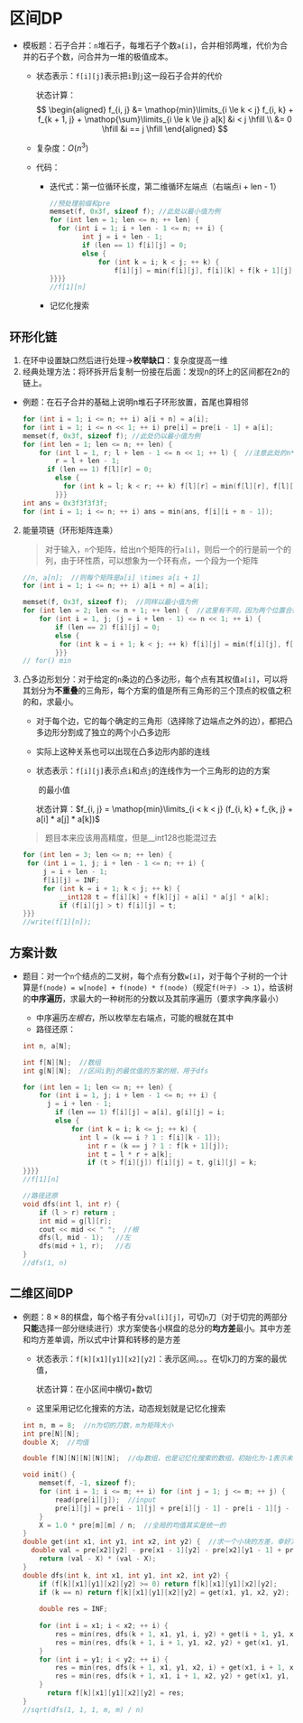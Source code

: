 # 区间DP

+ 模板题：石子合并：`n`堆石子，每堆石子个数`a[i]`，合并相邻两堆，代价为合并的石子个数，问合并为一堆的极值成本。

  + 状态表示：`f[i][j]`表示把`i`到`j`这一段石子合并的代价

    状态计算：
    $$
    \begin{aligned}
    f_{i, j} &= \mathop{min}\limits_{i \le k < j} f_{i, k} + f_{k + 1, j} + \mathop{\sum}\limits_{i \le k \le j} a[k] &i < j \hfill \\
    &= 0 \hfill  &i == j \hfill
    \end{aligned}
    $$

  + 复杂度：$O(n^3)$

  + 代码：

    + 迭代式：第一位循环长度，第二维循环左端点（右端点i + len - 1）

      ```c++
      //预处理前缀和pre
      memset(f, 0x3f, sizeof f); //此处以最小值为例
      for (int len = 1; len <= n; ++ len) {
      	for (int i = 1; i + len - 1 <= n; ++ i) {
              int j = i + len - 1;
              if (len == 1) f[i][j] = 0;
              else {
                  for (int k = i; k < j; ++ k) {
                      f[i][j] = min(f[i][j], f[i][k] + f[k + 1][j] + pre[j] - pre[i - 1]);
      }}}}
      //f[1][n]
      ```

    + 记忆化搜索

## 环形化链

1. 在环中设置缺口然后进行处理$\rightarrow$**枚举缺口**：复杂度提高一维
2. 经典处理方法：将环拆开后复制一份接在后面：发现n的环上的区间都在2n的链上。

+ 例题：在石子合并的基础上说明n堆石子环形放置，首尾也算相邻

  ```c++
  for (int i = 1; i <= n; ++ i) a[i + n] = a[i];
  for (int i = 1; i <= n << 1; ++ i) pre[i] = pre[i - 1] + a[i];
  memset(f, 0x3f, sizeof f); //此处仍以最小值为例
  for (int len = 1; len <= n; ++ len) {
      for (int l = 1, r; l + len - 1 <= n << 1; ++ l) {  //注意此处的n*2
          r = l + len - 1;
  		if (len == 1) f[l][r] = 0;
          else {
  			for (int k = l; k < r; ++ k) f[l][r] = min(f[l][r], f[l][k] + f[k + 1][r] + pre[r] - pre[l - 1]);
          }}}
  int ans = 0x3f3f3f3f;
  for (int i = 1; i <= n; ++ i) ans = min(ans, f[i][i + n - 1]);
  ```

2. 能量项链（环形矩阵连乘）

   > 对于输入，`n`个矩阵，给出n个矩阵的行`a[i]`，则后一个的行是前一个的列，由于环性质，可以想象为一个环有点，一个段为一个矩阵

   ```c++
   //n, a[n];  //则每个矩阵是a[i] \times a[i + 1]
   for (int i = 1; i <= n; ++ i) a[i + n] = a[i];
   
   memset(f, 0x3f, sizeof f);  //同样以最小值为例
   for (int len = 2; len <= n + 1; ++ len) {  //这里有不同，因为两个位置合在一起是一个矩阵，所以选取个数为1是len = 2
       for (int i = 1, j; (j = i + len - 1) <= n << 1; ++ i) {
           if (len == 2) f[i][j] = 0;
           else {
   			for (int k = i + 1; k < j; ++ k) f[i][j] = min(f[i][j], f[i][k] + f[k][j] + a[i] * a[k] * a[j]);
           }}}
   // for() min
   ```

3. 凸多边形划分：对于给定的`n`条边的凸多边形，每个点有其权值`a[i]`，可以将其划分为**不重叠**的三角形，每个方案的值是所有三角形的三个顶点的权值之积的和，求最小。

   + 对于每个边，它的每个确定的三角形（选择除了边端点之外的边），都把凸多边形分割成了独立的两个小凸多边形

   + 实际上这种关系也可以出现在凸多边形内部的连线

   + 状态表示：`f[i][j]`表示点`i`和点`j`的连线作为一个三角形的边的方案

     ​					的最小值

     状态计算：$f_{i, j} = \mathop{min}\limits_{i < k < j} (f_{i, k} + f_{k, j} + a[i] * a[j] * a[k])$

   > 题目本来应该用高精度，但是__int128也能混过去

   ```c++
   for (int len = 3; len <= n; ++ len) {
   	for (int i = 1, j; i + len - 1 <= n; ++ i) {
   		j = i + len - 1;
   		f[i][j] = INF;   
   		for (int k = i + 1; k < j; ++ k) {
   			__int128 t = f[i][k] + f[k][j] + a[i] * a[j] * a[k];
   			if (f[i][j] > t) f[i][j] = t; 
   }}}
   //write(f[1][n]);
   ```

## 方案计数

+ 题目：对一个`n`个结点的二叉树，每个点有分数`w[i]`，对于每个子树的一个计算是`f(node) = w[node] + f(node) * f(node)`（规定`f(叶子) -> 1`），给该树的**中序遍历**，求最大的一种树形的分数以及其前序遍历（要求字典序最小）

  + 中序遍历*左根右*，所以枚举左右端点，可能的根就在其中
  + 路径还原：

  ```c++
  int n, a[N];
  
  int f[N][N];  //数组
  int g[N][N];  //区间i到j的最优值的方案的根，用于dfs
  
  for (int len = 1; len <= n; ++ len) {
      for (int i = 1, j; i + len - 1 <= n; ++ i) {
  		j = i + len - 1;
          if (len == 1) f[i][j] = a[i], g[i][j] = i;
          else {
              for (int k = i; k <= j; ++ k) {
  				int l = (k == i ? 1 : f[i][k - 1]);
                  int r = (k == j ? 1 : f[k + 1][j]);
                  int t = l * r + a[k];
                  if (t > f[i][j]) f[i][j] = t, g[i][j] = k;
  }}}}
  //f[1][n]
  
  //路径还原
  void dfs(int l, int r) {
      if (l > r) return ;
      int mid = g[l][r];
      cout << mid << " ";  //根
      dfs(l, mid - 1);   //左
      dfs(mid + 1, r);   //右
  }
  //dfs(1, n)
  ```

## 二维区间DP

+ 例题：$8 \times 8$的棋盘，每个格子有分`val[i][j]`，可切`n`刀（对于切完的两部分**只能**选择一部分继续进行）求方案使各小棋盘的总分的**均方差**最小。其中方差和均方差单调，所以式中计算和转移的是方差

  + 状态表示：`f[k][x1][y1][x2][y2]`：表示区间。。。在切`k`刀的方案的最优值，
  
    状态计算：在小区间中横切+数切
	
  
  + 这里采用记忆化搜索的方法，动态规划就是记忆化搜索

  ```c++
  int n, m = 8;  //n为切的刀数，m为矩阵大小
  int pre[N][N];
  double X;  //均值
  
  double f[N][N][N][N][N];  //dp数组，也是记忆化搜索的数组，初始化为-1表示未被搜索
  
  void init() {
      memset(f, -1, sizeof f);
      for (int i = 1; i <= m; ++ i) for (int j = 1; j <= m; ++ j) {
          read(pre[i][j]);  //input
          pre[i][j] = pre[i - 1][j] + pre[i][j - 1] - pre[i - 1][j - 1];  //二维前缀和
      }
      X = 1.0 * pre[m][m] / n;  //全局的均值其实是统一的
  }
  double get(int x1, int y1, int x2, int y2) {  //求一个小块的方差，幸好方差各个部分独立，并且此问题均值全局
  	double val = pre[x2][y2] - pre[x1 - 1][y2] - pre[x2][y1 - 1] + pre[x1 - 1][y1 - 1];
      return (val - X) * (val - X);
  }
  double dfs(int k, int x1, int y1, int x2, int y2) {
      if (f[k][x1][y1][x2][y2] >= 0) return f[k][x1][y1][x2][y2];
      if (k == n) return f[k][x1][y1][x2][y2] = get(x1, y1, x2, y2);
      
      double res = INF;
      
      for (int i = x1; i < x2; ++ i) {
          res = min(res, dfs(k + 1, x1, y1, i, y2) + get(i + 1, y1, x2, y2));  //横着切，再切上半部分
          res = min(res, dfs(k + 1, i + 1, y1, x2, y2) + get(x1, y1, i, y2));  //横着切，再切下半部分
      }
      for (int i = y1; i < y2; ++ i) {
          res = min(res, dfs(k + 1, x1, y1, x2, i) + get(x1, i + 1, x2, y2));  //竖着切，再切左半部分
          res = min(res, dfs(k + 1, x1, i + 1, x2, y2) + get(x1, y1, x2, i));  //竖着切，再切右半部分
      }
     	return f[k][x1][y1][x2][y2] = res;
  }
  //sqrt(dfs(1, 1, 1, m, m) / n)
  ```
